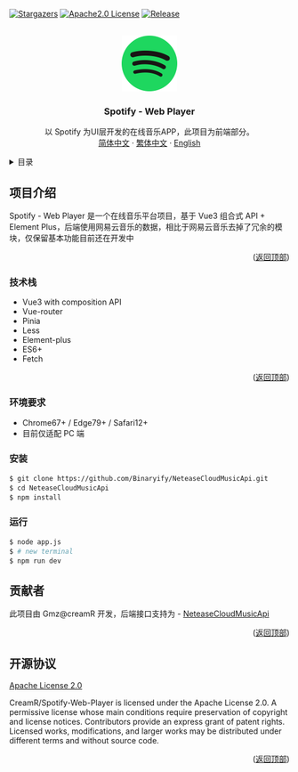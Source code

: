 <a name="readme-top"></a>

[![Stargazers][stars-shield]][stars-url]
[![Apache2.0 License][license-shield]][license-url]
[![Release][release-shield]][release-url]

<!-- PROJECT LOGO -->
<br />
<div align="center">
  <a href="https://github.com/CreamR/Spotify-Web-Player">
    <img src="/public/logo.svg" alt="Logo" width="100" height="100">
  </a>

  <h3 align="center">Spotify - Web Player</h3>

  <p align="center">
    以 Spotify 为UI层开发的在线音乐APP，此项目为前端部分。
    <br />
    <a href="https://github.com/othneildrew/Best-README-Template">简体中文</a>
     · 
    <a href="https://github.com/othneildrew/Best-README-Template">繁体中文</a>
     · 
    <a href="https://github.com/othneildrew/Best-README-Template/issues">English</a>
  </p>
</div>

<!-- TABLE OF CONTENTS -->
<details>
  <summary>目录</summary>
  <ol>
    <li>
      <a href="#项目介绍">项目介绍</a>
      <ul>
        <li><a href="#built-with">Built With</a></li>
      </ul>
    </li>
    <li>
      <a href="#getting-started">Getting Started</a>
      <ul>
        <li><a href="#prerequisites">Prerequisites</a></li>
        <li><a href="#installation">Installation</a></li>
      </ul>
    </li>
    <li><a href="#usage">Usage</a></li>
    <li><a href="#roadmap">Roadmap</a></li>
    <li><a href="#contributing">Contributing</a></li>
    <li><a href="#license">License</a></li>
    <li><a href="#contact">Contact</a></li>
    <li><a href="#acknowledgments">Acknowledgments</a></li>
  </ol>
</details>

<!-- ABOUT THE PROJECT -->

## 项目介绍

<!-- 项目图片部分 -->

Spotify - Web Player 是一个在线音乐平台项目，基于 Vue3 组合式 API + Element Plus，后端使用网易云音乐的数据，相比于网易云音乐去掉了冗余的模块，仅保留基本功能目前还在开发中

<p align="right">(<a href="#readme-top">返回顶部</a>)</p>

### 技术栈

- Vue3 with composition API
- Vue-router
- Pinia
- Less
- Element-plus
- ES6+
- Fetch

<p align="right">(<a href="#readme-top">返回顶部</a>)</p>

<!-- GETTING STARTED -->

### 环境要求

- Chrome67+ / Edge79+ / Safari12+
- 目前仅适配 PC 端

### 安装

```sh
$ git clone https://github.com/Binaryify/NeteaseCloudMusicApi.git
$ cd NeteaseCloudMusicApi
$ npm install
```

### 运行

```sh
$ node app.js
$ # new terminal
$ npm run dev
```

## 贡献者

此项目由 Gmz@creamR 开发，后端接口支持为 - [NeteaseCloudMusicApi](https://github.com/Binaryify/NeteaseCloudMusicApi)

<p align="right">(<a href="#readme-top">返回顶部</a>)</p>

<!-- LICENSE -->

## 开源协议

[Apache License 2.0](https://github.com/CreamR/Spotify-Web-Player/blob/master/LICENSE)

CreamR/Spotify-Web-Player is licensed under the Apache License 2.0. A permissive license whose main conditions require preservation of copyright and license notices. Contributors provide an express grant of patent rights. Licensed works, modifications, and larger works may be distributed under different terms and without source code.

<p align="right">(<a href="#readme-top">返回顶部</a>)</p>

[stars-shield]: https://img.shields.io/github/stars/creamR/Spotify-Web-Player?style=for-the-badge
[stars-url]: https://github.com/CreamR/Spotify-Web-Player/stargazers
[license-shield]: https://img.shields.io/hexpm/l/apa?style=for-the-badge
[license-url]: https://github.com/CreamR/Spotify-Web-Player/blob/master/LICENSE
[release-shield]: https://img.shields.io/github/v/release/creamR/spotify-web-player?style=for-the-badge
[release-url]: https://github.com/CreamR/Spotify-Web-Player/releases/tag
